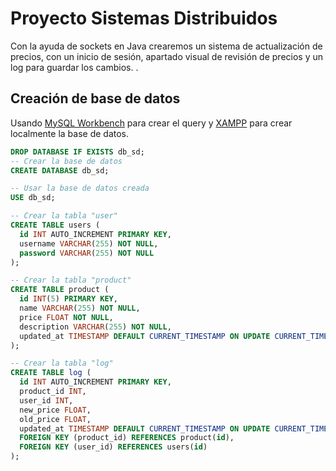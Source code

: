 # Proyecto Sistemas Distribuidos

Con la ayuda de sockets en Java crearemos un sistema de actualización de precios, con un inicio de sesión, apartado visual de revisión de precios y un log para guardar los cambios.
.
## Creación de base de datos

Usando [MySQL Workbench](https://dev.mysql.com/downloads/workbench) para crear el query y [XAMPP](https://www.apachefriends.org/es/index.html) para crear localmente la base de datos.

```SQL
DROP DATABASE IF EXISTS db_sd;
-- Crear la base de datos
CREATE DATABASE db_sd;

-- Usar la base de datos creada
USE db_sd;

-- Crear la tabla "user"
CREATE TABLE users (
  id INT AUTO_INCREMENT PRIMARY KEY,
  username VARCHAR(255) NOT NULL,
  password VARCHAR(255) NOT NULL
);

-- Crear la tabla "product"
CREATE TABLE product (
  id INT(5) PRIMARY KEY,
  name VARCHAR(255) NOT NULL,
  price FLOAT NOT NULL,
  description VARCHAR(255) NOT NULL,
  updated_at TIMESTAMP DEFAULT CURRENT_TIMESTAMP ON UPDATE CURRENT_TIMESTAMP
);

-- Crear la tabla "log"
CREATE TABLE log (
  id INT AUTO_INCREMENT PRIMARY KEY,
  product_id INT,
  user_id INT,
  new_price FLOAT,
  old_price FLOAT,
  updated_at TIMESTAMP DEFAULT CURRENT_TIMESTAMP ON UPDATE CURRENT_TIMESTAMP,
  FOREIGN KEY (product_id) REFERENCES product(id),
  FOREIGN KEY (user_id) REFERENCES users(id)
);
